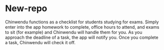 # New-repo

Chinwendu functions as a checklist for students studying for exams. Simply enter into the app homework to complete, office hours to attend, and exams to sit (for example) and Chinwendu will handle them for you. As you approach the deadline of a task, the app will notify you. Once you complete a task, Chinwendu will check it off.
